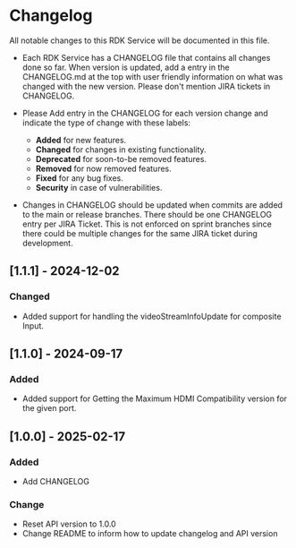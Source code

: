 # Changelog

All notable changes to this RDK Service will be documented in this file.

* Each RDK Service has a CHANGELOG file that contains all changes done so far. When version is updated, add a entry in the CHANGELOG.md at the top with user friendly information on what was changed with the new version. Please don't mention JIRA tickets in CHANGELOG. 

* Please Add entry in the CHANGELOG for each version change and indicate the type of change with these labels:
    * **Added** for new features.
    * **Changed** for changes in existing functionality.
    * **Deprecated** for soon-to-be removed features.
    * **Removed** for now removed features.
    * **Fixed** for any bug fixes.
    * **Security** in case of vulnerabilities.

* Changes in CHANGELOG should be updated when commits are added to the main or release branches. There should be one CHANGELOG entry per JIRA Ticket. This is not enforced on sprint branches since there could be multiple changes for the same JIRA ticket during development. 

## [1.1.1] - 2024-12-02
### Changed
- Added support for handling the videoStreamInfoUpdate for composite Input.

## [1.1.0] - 2024-09-17
### Added
- Added support for Getting the Maximum HDMI Compatibility version for the given port.

## [1.0.0] - 2025-02-17
### Added
- Add CHANGELOG

### Change
- Reset API version to 1.0.0
- Change README to inform how to update changelog and API version
